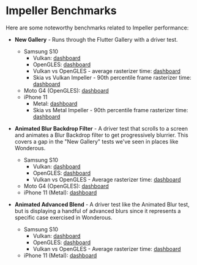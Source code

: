 # Impeller Benchmarks

Here are some noteworthy benchmarks related to Impeller performance:

- **New Gallery** - Runs through the Flutter Gallery with a driver test.
  - Samsung S10
    - Vulkan: [dashboard](https://flutter-flutter-perf.skia.org/e/?keys=X8f96868d3a9eeb120bec1f458c577c30)
    - OpenGLES: [dashboard](https://flutter-flutter-perf.skia.org/e/?keys=Xeb13bfef4ef2947f899646422bbad8c6)
    - Vulkan vs OpenGLES - average rasterizer time: [dashboard](https://flutter-flutter-perf.skia.org/e/?keys=Xdfca283b38a86fc09129141792cf5a4b)
    - Skia vs Vulkan Impeller - 90th percentile frame rasterizer time: [dashboard](https://flutter-flutter-perf.skia.org/e/?keys=X2cacf305c9d4b1b5fc43f81368803a9b)
  - Moto G4 (OpenGLES): [dashboard](https://flutter-flutter-perf.skia.org/e/?keys=Xaeae5aa39c9028be43e8a9ad40540bd8)
  - iPhone 11
    - Metal: [dashboard](https://flutter-flutter-perf.skia.org/e/?keys=Xc30b4774a54a03180fa93bf6641c5469)
    - Skia vs Metal Impeller - 90th percentile frame rasterizer time: [dashboard](https://flutter-flutter-perf.skia.org/e/?keys=X836c18b955eb83a9102a4391672f37e0)

- **Animated Blur Backdrop Filter** - A driver test that scrolls to a screen and
  animates a Blur Backdrop filter to get progressively blurrier.  This covers a
  gap in the "New Gallery" tests we've seen in places like Wonderous.
  - Samsung S10
    - Vulkan: [dashboard](https://flutter-flutter-perf.skia.org/e/?keys=X71aab43432178775be19fe133cdb5528)
    - OpenGLES: [dashboard](https://flutter-flutter-perf.skia.org/e/?keys=X8024e2cd402a6afcefdb18aaabc9533a)
    - Vulkan vs OpenGLES - Average rasterizer time: [dashboard](https://flutter-flutter-perf.skia.org/e/?keys=Xb1c6d1bb2e43c633bc3e1aa896cf5b08)
  - Moto G4 (OpenGLES): [dashboard](https://flutter-flutter-perf.skia.org/e/?keys=X78023772ea9e94c81f37456a7fa7bf46)
  - iPhone 11 (Metal): [dashboard](https://flutter-flutter-perf.skia.org/e/?keys=X2f7504aba3db6aeff08cc896081ace55)

- **Animated Advanced Blend** - A driver test like the Animated Blur test, but
  is displaying a handful of advanced blurs since it represents a specific case
  exercised in Wonderous.
  - Samsung S10
    - Vulkan: [dashboard](https://flutter-flutter-perf.skia.org/e/?keys=X4ad61cb8047db080bca0808550f0662f)
    - OpenGLES: [dashboard](https://flutter-flutter-perf.skia.org/e/?keys=X0095f870c922720957aa4f6db5cefe76)
    - Vulkan vs OpenGLES - Average rasterizer time: [dashboard](https://flutter-flutter-perf.skia.org/e/?keys=X7ee143e5ef1da2f06950c5d281258377)
  - iPhone 11 (Metal): [dashboard](https://flutter-flutter-perf.skia.org/e/?keys=X65477f5b5026c0d5ee8fee79122427ab)
